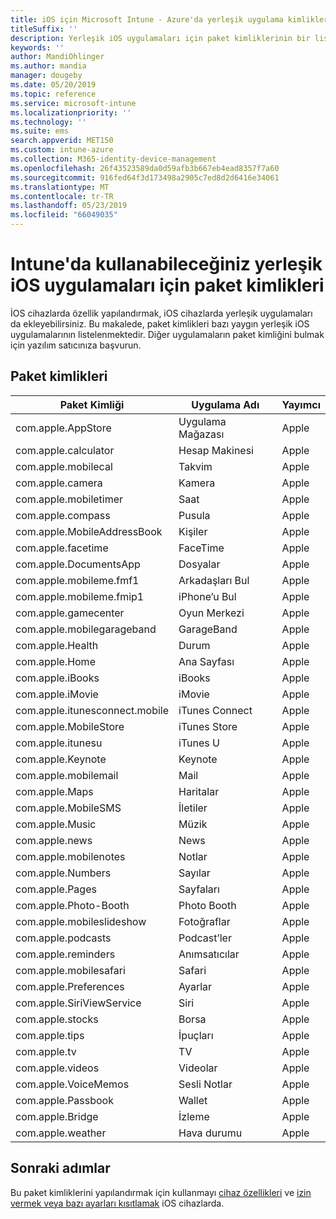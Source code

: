 ```yaml
---
title: iOS için Microsoft Intune - Azure'da yerleşik uygulama kimlikleri paket | Microsoft Docs
titleSuffix: ''
description: Yerleşik iOS uygulamaları için paket kimliklerinin bir listesini görürsünüz. Bu paket kimliklerini açıkça uygulamalarında cihaz yapılandırma profilleri ve ilkeleri Microsoft Intune izin vermek için kullanın.
keywords: ''
author: MandiOhlinger
ms.author: mandia
manager: dougeby
ms.date: 05/20/2019
ms.topic: reference
ms.service: microsoft-intune
ms.localizationpriority: ''
ms.technology: ''
ms.suite: ems
search.appverid: MET150
ms.custom: intune-azure
ms.collection: M365-identity-device-management
ms.openlocfilehash: 26f43523589da0d59afb3b667eb4ead8357f7a60
ms.sourcegitcommit: 916fed64f3d173498a2905c7ed8d2d6416e34061
ms.translationtype: MT
ms.contentlocale: tr-TR
ms.lasthandoff: 05/23/2019
ms.locfileid: "66049035"
---
```

# <a name="bundle-ids-for-built-in-ios-apps-you-can-use-in-intune"></a>Intune'da kullanabileceğiniz yerleşik iOS uygulamaları için paket kimlikleri

İOS cihazlarda özellik yapılandırmak, iOS cihazlarda yerleşik uygulamaları da ekleyebilirsiniz. Bu makalede, paket kimlikleri bazı yaygın yerleşik iOS uygulamalarının listelenmektedir. Diğer uygulamaların paket kimliğini bulmak için yazılım satıcınıza başvurun.

## <a name="bundle-ids"></a>Paket kimlikleri

| Paket Kimliği                   | Uygulama Adı     | Yayımcı |
|-----------------------------|--------------|-----------|
| com.apple.AppStore          | Uygulama Mağazası    | Apple     |
| com.apple.calculator        | Hesap Makinesi   | Apple     |
| com.apple.mobilecal         | Takvim     | Apple     |
| com.apple.camera            | Kamera       | Apple     |
| com.apple.mobiletimer       | Saat        | Apple     |
| com.apple.compass           | Pusula      | Apple     |
| com.apple.MobileAddressBook | Kişiler     | Apple     |
| com.apple.facetime          | FaceTime     | Apple     |
| com.apple.DocumentsApp      | Dosyalar        | Apple     |
| com.apple.mobileme.fmf1     | Arkadaşları Bul | Apple     |
| com.apple.mobileme.fmip1    | iPhone’u Bul  | Apple     |
| com.apple.gamecenter        | Oyun Merkezi  | Apple     |
| com.apple.mobilegarageband  | GarageBand   | Apple     |
| com.apple.Health            | Durum       | Apple     |
| com.apple.Home              | Ana Sayfası         | Apple     |
| com.apple.iBooks            | iBooks       | Apple     |
| com.apple.iMovie            | iMovie       | Apple     |
| com.apple.itunesconnect.mobile | iTunes Connect | Apple |
| com.apple.MobileStore       | iTunes Store | Apple     |
| com.apple.itunesu           | iTunes U     | Apple     |
| com.apple.Keynote           | Keynote      | Apple     |
| com.apple.mobilemail        | Mail         | Apple     |
| com.apple.Maps              | Haritalar         | Apple     |
| com.apple.MobileSMS         | İletiler     | Apple     |
| com.apple.Music             | Müzik        | Apple     |
| com.apple.news              | News         | Apple     |
| com.apple.mobilenotes       | Notlar        | Apple     |
| com.apple.Numbers           | Sayılar      | Apple     |
| com.apple.Pages             | Sayfaları        | Apple     |
| com.apple.Photo-Booth       | Photo Booth  | Apple     |
| com.apple.mobileslideshow   | Fotoğraflar       | Apple     |
| com.apple.podcasts          | Podcast’ler     | Apple     |
| com.apple.reminders         | Anımsatıcılar    | Apple     |
| com.apple.mobilesafari      | Safari       | Apple     |
| com.apple.Preferences       | Ayarlar     | Apple     |
| com.apple.SiriViewService   | Siri         | Apple     |
| com.apple.stocks            | Borsa       | Apple     |
| com.apple.tips              | İpuçları         | Apple     |
| com.apple.tv                | TV           | Apple     |
| com.apple.videos            | Videolar       | Apple     |
| com.apple.VoiceMemos        | Sesli Notlar   | Apple     |
| com.apple.Passbook          | Wallet       | Apple     |
| com.apple.Bridge            | İzleme        | Apple     |
| com.apple.weather           | Hava durumu      | Apple     |

## <a name="next-steps"></a>Sonraki adımlar

Bu paket kimliklerini yapılandırmak için kullanmayı [cihaz özellikleri](ios-device-features-settings.md) ve [izin vermek veya bazı ayarları kısıtlamak](device-restrictions-ios.md) iOS cihazlarda.
